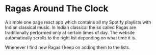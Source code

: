 # Ragas Around The Clock

A simple one page react app which contains all my Spotify playlists with Indian classical music.
In Indian classical the so called Ragas are traditionally performed only at certain times of day.
The website automatically scrolls to the right list depending on what time it is.

Whenever I find new Ragas I keep on adding them to the lists.

